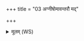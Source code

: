 +++
title = "03 अग्नीषोमावन्तरौ मद्"

+++
<details><summary>मूलम् (WS)</summary>

अग्नीषोमावन्तरौ मद् भवाथो दिवं वर्म पृथिवीं च कृण्मे ।  
मैषां राध्यभिचार एष प्रत्यगेनान् प्रतिसरेण हन्मि ॥ ३ ॥
</details>